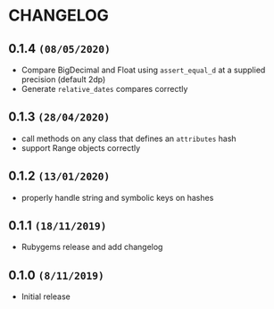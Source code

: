 # CHANGELOG

## 0.1.4 `(08/05/2020)`

 * Compare BigDecimal and Float using `assert_equal_d` at a supplied precision (default 2dp)
 * Generate `relative_dates` compares correctly
  
## 0.1.3 `(28/04/2020)`

 * call methods on any class that defines an `attributes` hash
 * support Range objects correctly

## 0.1.2 `(13/01/2020)`

 * properly handle string and symbolic keys on hashes
 
## 0.1.1 `(18/11/2019)`

 * Rubygems release and add changelog

## 0.1.0 `(8/11/2019)`

 * Initial release
